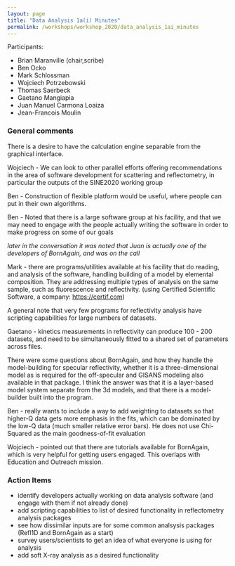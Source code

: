 ```yaml
---
layout: page
title: "Data Analysis 1a(i) Minutes"
permalink: /workshops/workshop_2020/data_analysis_1ai_minutes
---
```


Participants:
- Brian Maranville (chair,scribe)
- Ben Ocko
- Mark Schlossman
- Wojciech Potrzebowski
- Thomas Saerbeck
- Gaetano Mangiapia
- Juan Manuel Carmona Loaiza
- Jean-Francois Moulin

### General comments
There is a desire to have the calculation engine separable from the graphical interface.

Wojciech - We can look to other parallel efforts offering recommendations in the area of software development for scattering and reflectometry, in particular the outputs of the SINE2020 working group

Ben - Construction of flexible platform would be useful, where people can put in their own algorithms.

Ben - Noted that there is a large software group at his facility, and that we may need to engage with the people actually writing the software in order to make progress on some of our goals

*later in the conversation it was noted that Juan is actually one of the developers of BornAgain, and was on the call*

Mark - there are programs/utilities available at his facility that do reading, and analysis of the software, handling building of a model by elemental composition.  They are addressing multiple types of analysis on the same sample, such as fluorescence and reflectivity. (using Certified Scientific Software, a company: https://certif.com)

A general note that very few programs for reflectivity analysis have scripting capabilities for large numbers of datasets.

Gaetano - kinetics measurements in reflectivity can produce 100 - 200 datasets, and need to be simultaneously fitted to a shared set of parameters across files.

There were some questions about BornAgain, and how they handle the model-building for specular reflectivity, whether it is a three-dimensional model as is required for the off-specular and GISANS modeling also available in that package.
I think the answer was that it is a layer-based model system separate from the 3d models, and that there is a model-builder built into the program.

Ben - really wants to include a way to add weighting to datasets so that higher-Q data gets more emphasis in the fits, which can be dominated by the low-Q data (much smaller relative error bars).  He does not use Chi-Squared as the main goodness-of-fit evaluation

Wojciech - pointed out that there are tutorials available for BornAgain, which is very helpful for getting users engaged.  This overlaps with Education and Outreach mission.

### Action Items
 - identify developers actually working on data analysis software (and engage with them if not already done)
 - add scripting capabilities to list of desired functionality in reflectometry analysis packages
 - see how dissimilar inputs are for some common analsysis packages (Refl1D and BornAgain as a start)
 - survey users/scientists to get an idea of what everyone is using for analysis
 - add soft X-ray analysis as a desired functionality

